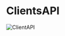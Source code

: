 # ClientsAPI
![ClientAPI](https://github.com/Nikola046/ClientsAPI/assets/88964904/883c9371-2cac-40d4-8efc-af53e63ae402)
